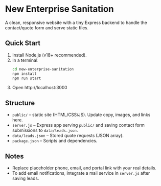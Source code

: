 # New Enterprise Sanitation

A clean, responsive website with a tiny Express backend to handle the contact/quote form and serve static files.

## Quick Start
1. Install Node.js (v18+ recommended).
2. In a terminal:
   ```bash
   cd new-enterprise-sanitation
   npm install
   npm run start
   ```
3. Open http://localhost:3000

## Structure
- `public/` – static site (HTML/CSS/JS). Update copy, images, and links here.
- `server.js` – Express app serving `public/` and saving contact form submissions to `data/leads.json`.
- `data/leads.json` – Stored quote requests (JSON array).
- `package.json` – Scripts and dependencies.

## Notes
- Replace placeholder phone, email, and portal link with your real details.
- To add email notifications, integrate a mail service in `server.js` after saving leads.